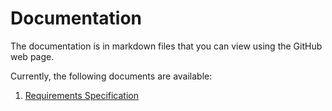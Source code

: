 # Documentation

The documentation is in markdown files that you can view using the GitHub web
page.

Currently, the following documents are available:

1. [Requirements Specification](./specification/REQUIREMENTS.md)
